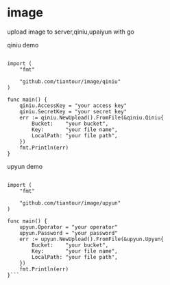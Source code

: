 # image

upload image to server,qiniu,upaiyun with go

qiniu demo

```package main

import (
	"fmt"

	"github.com/tiantour/image/qiniu"
)

func main() {
	qiniu.AccessKey = "your access key"
	qiniu.SecretKey = "your secret key"
	err := qiniu.NewUpload().FromFile(&qiniu.Qiniu{
		Bucket:    "your bucket",
		Key:       "your file name",
		LocalPath: "your file path",
	})
	fmt.Println(err)
}
```

upyun demo

```package main

import (
	"fmt"

	"github.com/tiantour/image/upyun"
)

func main() {
	upyun.Operator = "your operator"
	upyun.Password = "your password"
	err := upyun.NewUpload().FromFile(&upyun.Upyun{
		Bucket:    "your bucket",
		Key:       "your file name",
		LocalPath: "your file path",
	})
	fmt.Println(err)
}```

